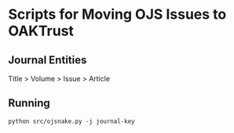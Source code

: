 # Scripts for Moving OJS Issues to OAKTrust

## Journal Entities

Title > Volume > Issue > Article

## Running 

```shell
python src/ojsnake.py -j journal-key
```